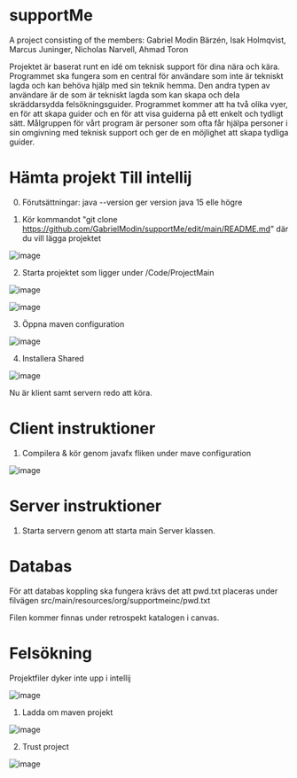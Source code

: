 # supportMe

A project consisting of the members:
Gabriel Modin Bärzén,
Isak Holmqvist,
Marcus Juninger,
Nicholas Narvell,
Ahmad Toron

Projektet är baserat runt en idé om teknisk support för dina nära och kära. Programmet ska fungera som en central för användare som inte är tekniskt lagda och kan behöva hjälp med sin teknik hemma. Den andra typen av användare är de som är tekniskt lagda som kan skapa och dela skräddarsydda felsökningsguider. Programmet kommer att ha två olika vyer, en för att skapa guider och en för att visa guiderna på ett enkelt och tydligt sätt. Målgruppen för vårt program är personer som ofta får hjälpa personer i sin omgivning med teknisk support och ger de en möjlighet att skapa tydliga guider. 

# Hämta projekt Till intellij
0. Förutsättningar:
java --version ger version java 15 elle högre

1. Kör kommandot "git clone https://github.com/GabrielModin/supportMe/edit/main/README.md" där du vill lägga projektet

![image](https://user-images.githubusercontent.com/71310727/114859549-3232d680-9deb-11eb-8cae-f4b58ead3204.png)

2. Starta projektet som ligger under /Code/ProjectMain

![image](https://user-images.githubusercontent.com/71310727/114859647-55f61c80-9deb-11eb-9324-0a21f5733a23.png)

![image](https://user-images.githubusercontent.com/71310727/114859730-702ffa80-9deb-11eb-9ae3-4c7be272b08c.png)

3. Öppna maven configuration

![image](https://user-images.githubusercontent.com/71310727/114859845-8e95f600-9deb-11eb-9fb3-21ff5eba149e.png)

4. Installera Shared

![image](https://user-images.githubusercontent.com/71310727/114859990-be44fe00-9deb-11eb-932e-e210057c13b6.png)

Nu är klient samt servern redo att köra.

# Client instruktioner

1. Compilera & kör genom javafx fliken under mave configuration

![image](https://user-images.githubusercontent.com/71310727/114860221-02380300-9dec-11eb-8983-8500dcf1cd78.png)

# Server instruktioner

1. Starta servern genom att starta main Server klassen.

# Databas

För att databas koppling ska fungera krävs det att pwd.txt placeras under filvägen 
src/main/resources/org/supportmeinc/pwd.txt

Filen kommer finnas under retrospekt katalogen i canvas.

# Felsökning

Projektfiler dyker inte upp i intellij

![image](https://user-images.githubusercontent.com/71310727/114860718-a7eb7200-9dec-11eb-9721-38f6291c55c0.png)

1. Ladda om maven projekt

![image](https://user-images.githubusercontent.com/71310727/114860809-c05b8c80-9dec-11eb-9210-8c99603c8c54.png)

2. Trust project

![image](https://user-images.githubusercontent.com/71310727/114860857-cc474e80-9dec-11eb-86c0-c09d16a35e8b.png)

